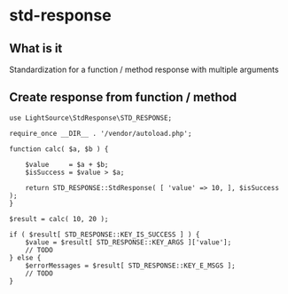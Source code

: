 # std-response

## What is it
Standardization for a function / method response with multiple arguments

## Create response from function / method

```
use LightSource\StdResponse\STD_RESPONSE;

require_once __DIR__ . '/vendor/autoload.php';

function calc( $a, $b ) {

	$value     = $a + $b;
	$isSuccess = $value > $a;

	return STD_RESPONSE::StdResponse( [ 'value' => 10, ], $isSuccess );
}

$result = calc( 10, 20 );

if ( $result[ STD_RESPONSE::KEY_IS_SUCCESS ] ) {
	$value = $result[ STD_RESPONSE::KEY_ARGS ]['value'];
	// TODO
} else {
	$errorMessages = $result[ STD_RESPONSE::KEY_E_MSGS ];
	// TODO
}
```
